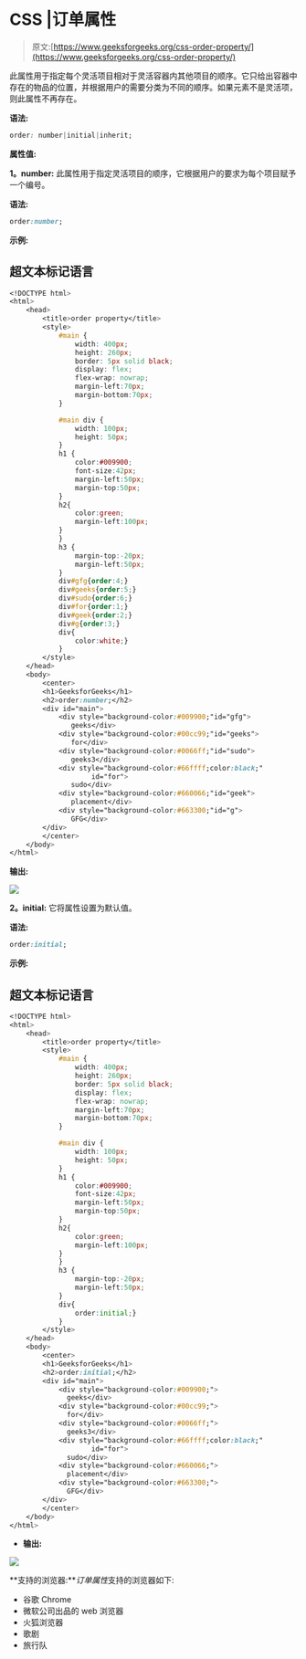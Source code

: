 # CSS |订单属性

> 原文:[https://www.geeksforgeeks.org/css-order-property/](https://www.geeksforgeeks.org/css-order-property/)

此属性用于指定每个灵活项目相对于灵活容器内其他项目的顺序。它只给出容器中存在的物品的位置，并根据用户的需要分类为不同的顺序。如果元素不是灵活项，则此属性不再存在。

**语法:**

```css
order: number|initial|inherit;
```

**属性值:**

**1。number:** 此属性用于指定灵活项目的顺序，它根据用户的要求为每个项目赋予一个编号。

**语法:**

```css
order:number;
```

**示例:**

## 超文本标记语言

```css
<!DOCTYPE html>
<html>
    <head>
        <title>order property</title>
        <style>
            #main {
                width: 400px;
                height: 260px;
                border: 5px solid black;
                display: flex;
                flex-wrap: nowrap;
                margin-left:70px;
                margin-bottom:70px;
            }

            #main div {
                width: 100px;
                height: 50px;
            }
            h1 {
                color:#009900;
                font-size:42px;
                margin-left:50px;
                margin-top:50px;
            }
            h2{
                color:green;
                margin-left:100px;
            }
            }
            h3 {
                margin-top:-20px;
                margin-left:50px;
            }
            div#gfg{order:4;}
            div#geeks{order:5;}
            div#sudo{order:6;}
            div#for{order:1;}
            div#geek{order:2;}
            div#g{order:3;}
            div{
                color:white;}
            }
        </style>
    </head>
    <body>
        <center>
        <h1>GeeksforGeeks</h1>
        <h2>order:number;</h2>
        <div id="main">
            <div style="background-color:#009900;"id="gfg">
               geeks</div>
            <div style="background-color:#00cc99;"id="geeks">
               for</div>
            <div style="background-color:#0066ff;"id="sudo">
               geeks3</div>
            <div style="background-color:#66ffff;color:black;"
                    id="for">
               sudo</div>
            <div style="background-color:#660066;"id="geek">
               placement</div>
            <div style="background-color:#663300;"id="g">
               GFG</div>
        </div>
        </center>
    </body>
</html>                               
```

**输出:**

![](img/5bcc5ece5d91a9ebb57352fb19d6e20b.png)

**2。initial:** 它将属性设置为默认值。

**语法:**

```css
order:initial;
```

**示例:**

## 超文本标记语言

```css
<!DOCTYPE html>
<html>
    <head>
        <title>order property</title>
        <style>
            #main {
                width: 400px;
                height: 260px;
                border: 5px solid black;
                display: flex;
                flex-wrap: nowrap;
                margin-left:70px;
                margin-bottom:70px;
            }

            #main div {
                width: 100px;
                height: 50px;
            }
            h1 {
                color:#009900;
                font-size:42px;
                margin-left:50px;
                margin-top:50px;
            }
            h2{
                color:green;
                margin-left:100px;
            }
            }
            h3 {
                margin-top:-20px;
                margin-left:50px;
            }
            div{
                order:initial;}
            }
        </style>
    </head>
    <body>
        <center>
        <h1>GeeksforGeeks</h1>
        <h2>order:initial;</h2>
        <div id="main">
            <div style="background-color:#009900;">
              geeks</div>
            <div style="background-color:#00cc99;">
              for</div>
            <div style="background-color:#0066ff;">
              geeks3</div>
            <div style="background-color:#66ffff;color:black;"
                    id="for">
              sudo</div>
            <div style="background-color:#660066;">
              placement</div>
            <div style="background-color:#663300;">
              GFG</div>
        </div>
        </center>
    </body>
</html>              
```

*   **输出:**

![](img/738b40786008244ebf0746c32c744150.png)

**支持的浏览器:***订单属性*支持的浏览器如下:

*   谷歌 Chrome
*   微软公司出品的 web 浏览器
*   火狐浏览器
*   歌剧
*   旅行队